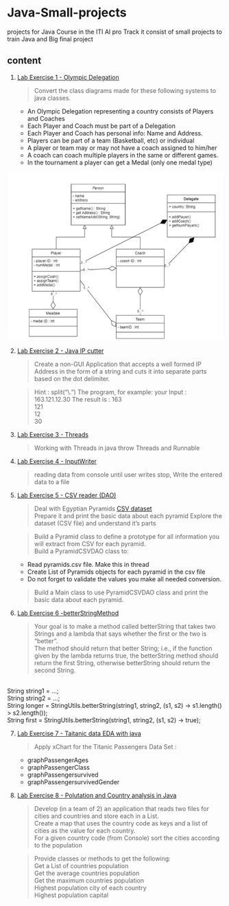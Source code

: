 # Java-Small-projects
projects for Java Course in the ITI AI pro Track it consist of small projects to train Java and Big final project
## content 
1. [Lab Exercise 1 - Olympic Delegation](Olympic%20Delegation)
   > Convert the class diagrams made for these following systems to java classes.
    *  An Olympic Delegation representing a country consists of Players and Coaches
    *  Each Player and Coach must be part of a Delegation
    *  Each Player and Coach has personal info: Name and Address.
    *  Players can be part of a team (Basketball, etc) or individual
    *  A player or team may or may not have a coach assigned to him/her
    *  A coach can coach multiple players in the same or different games.
    *  In the tournament a player can get a Medal (only one medal type)


![](Olympic%20Delegation/UML.png)

2. [Lab Exercise 2 - Java IP cutter](Java_IPCutter)
    > Create a non-GUI Application that accepts a well formed IP Address in the form 
of a string and cuts it into separate parts based on the dot delimiter.
    
    >Hint : split(“\\.”)
    The program, for example:
    your Input : 
    163.121.12.30
    The result is :
    163<br>
    121<br>
    12<br>
    30<br>

3. [Lab Exercise 3 - Threads](Try_Thread)
    > Working with Threads in java throw Threads and Runnable

4. [Lab Exercise 4 - InputWriter](InputWriter)
    > reading data from console until user writes stop, Write the entered data to a file

5. [Lab Exercise 5 - CSV reader (DAO) ](PyramidsAnalysis)
    > Deal with Egyptian Pyramids [CSV dataset](https://www.kaggle.com/lsind18/egyptianpyramids) <br>
    > Prepare it and print the basic data about each pyramid
    > Explore the dataset (CSV file) and understand it’s parts

    > Build a Pyramid class to define a prototype for all information you will extract from
CSV for each pyramid. <br> Build a PyramidCSVDAO class to:
      * Read pyramids.csv file. Make this in thread
      * Create List of Pyramids objects for each pyramid in the csv file
      * Do not forget to validate the values you make all needed conversion.

    > Build a Main class to use PyramidCSVDAO class and print the basic data about each
pyramid.

6. [Lab Exercise 6 -betterStringMethod](betterStringMethod)
    > Your goal is to make a method called betterString that takes two Strings and a lambda 
that says whether the first or the two is “better”. 
<br>The method should return that better String; i.e., if the function given by the lambda 
returns true, the betterString method should return the first String, otherwise 
betterString should return the second String.
<br>
String string1 = ...; 
<br>
String string2 = ...; 
<br>
String longer = StringUtils.betterString(string1, string2, (s1, s2) -> s1.length() > s2.length()); <br>
String first = StringUtils.betterString(string1, string2, (s1, s2) -> true);<br>

7. [Lab Exercise 7 - Taitanic data EDA with java ](Taitanic_data_EDA_with_java)
    > Apply xChart for the Titanic Passengers Data Set :
   * graphPassengerAges
   * graphPassengerClass
   * graphPassengersurvived
   * graphPassengersurvivedGender

8. [Lab Exercise 8 - Polutation and Country analysis in Java](Polutation%20and%20Country%20analysis%20in%20Java)
    > Develop (in a team of 2) an application that reads two files for cities and countries 
and store each in a List. <br>
Create a map that uses the country code as keys and a list of cities as the value for 
each country. <br>
For a given country code (from Console) sort the cities according to the population

    > Provide classes or methods to get the following:
<br> Get a List of countries population
<br> Get the average countries population
<br> Get the maximum countries population
<br> Highest population city of each country
<br> Highest population capital


